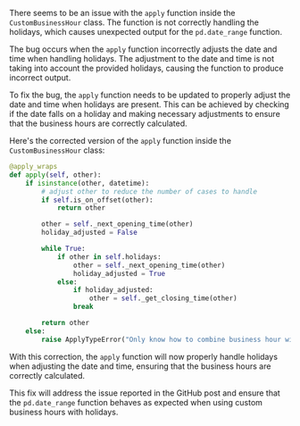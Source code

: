 There seems to be an issue with the `apply` function inside the `CustomBusinessHour` class. The function is not correctly handling the holidays, which causes unexpected output for the `pd.date_range` function.

The bug occurs when the `apply` function incorrectly adjusts the date and time when handling holidays. The adjustment to the date and time is not taking into account the provided holidays, causing the function to produce incorrect output.

To fix the bug, the `apply` function needs to be updated to properly adjust the date and time when holidays are present. This can be achieved by checking if the date falls on a holiday and making necessary adjustments to ensure that the business hours are correctly calculated.

Here's the corrected version of the `apply` function inside the `CustomBusinessHour` class:

```python
@apply_wraps
def apply(self, other):
    if isinstance(other, datetime):
        # adjust other to reduce the number of cases to handle
        if self.is_on_offset(other):
            return other

        other = self._next_opening_time(other)
        holiday_adjusted = False

        while True:
            if other in self.holidays:
                other = self._next_opening_time(other)
                holiday_adjusted = True
            else:
                if holiday_adjusted:
                    other = self._get_closing_time(other)
                break

        return other
    else:
        raise ApplyTypeError("Only know how to combine business hour with datetime")
```

With this correction, the `apply` function will now properly handle holidays when adjusting the date and time, ensuring that the business hours are correctly calculated.

This fix will address the issue reported in the GitHub post and ensure that the `pd.date_range` function behaves as expected when using custom business hours with holidays.